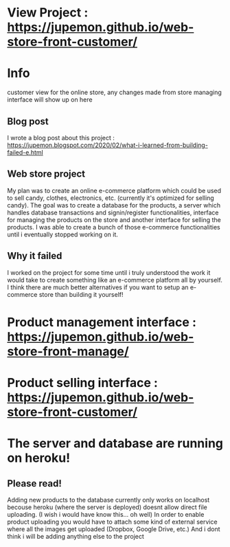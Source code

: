 # View Project : https://jupemon.github.io/web-store-front-customer/

# Info 
customer view for the online store, any changes made from store managing interface will show up on here

## Blog post

I wrote a blog post about this project : https://jupemon.blogspot.com/2020/02/what-i-learned-from-building-failed-e.html

## Web store project
My plan was to create an online e-commerce platform which could be used to sell candy, clothes, electronics, etc. (currently it's optimized for selling candy). The goal was to create a database for the products, a server which handles database transactions and signin/register functionalities, interface for managing the products on the store and another interface for selling the products. I was able to create a bunch of those e-commerce functionalities until i eventually stopped working on it.

## Why it failed
I worked on the project for some time until i truly understood the work it would take to create something like an e-commerce platform all by yourself. I think there are much better alternatives if you want to setup an e-commerce store than building it yourself!

# Product management interface : https://jupemon.github.io/web-store-front-manage/
# Product selling interface : https://jupemon.github.io/web-store-front-customer/
# The server and database are running on heroku!

## Please read!
Adding new products to the database currently only works on localhost becouse heroku (where the server is deployed) doesnt allow direct file uploading. (I wish i would have know this... oh well) In order to enable product uploading you would have to attach some kind of external service where all the images get uploaded (Dropbox, Google Drive, etc.) And i dont think i will be adding anything else to the project
